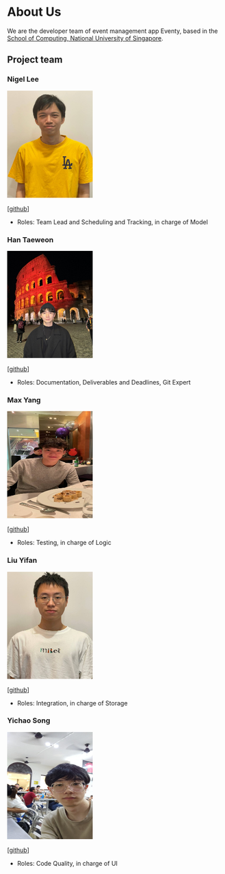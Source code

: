 # About Us

We are the developer team of event management app Eventy, based in the [School of Computing, National University of Singapore](http://www.comp.nus.edu.sg).

## Project team

### Nigel Lee

<img src="images/apzure.png" width="200px" height="250px">

[[github](https://github.com/Apzure)]

* Roles: Team Lead and Scheduling and Tracking, in charge of Model

### Han Taeweon

<img src="images/taeewonnn.png" width="200px" height="250px">

[[github](https://github.com/taeewonnn)]

* Roles: Documentation, Deliverables and Deadlines, Git Expert

### Max Yang

<img src="images/myang2020.png" width="200px" height="250px">

[[github](https://github.com/myang2020)]

* Roles: Testing, in charge of Logic

### Liu Yifan

<img src="images/nusliuyifan.png" width="200px" height="250px">

[[github](https://github.com/nusliuyifan)]

* Roles: Integration, in charge of Storage

### Yichao Song

<img src="images/chocoragdoll.png" width="200px" height="250px">

[[github](https://github.com/ChocoRagdoll)]

* Roles: Code Quality, in charge of UI

